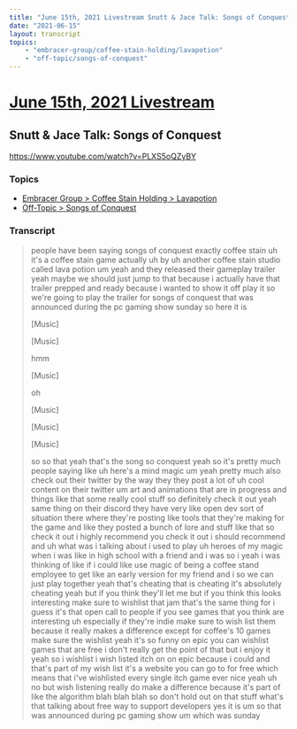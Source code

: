 ```yaml
---
title: "June 15th, 2021 Livestream Snutt & Jace Talk: Songs of Conquest"
date: "2021-06-15"
layout: transcript
topics:
    - "embracer-group/coffee-stain-holding/lavapotion"
    - "off-topic/songs-of-conquest"
---
```

# [June 15th, 2021 Livestream](../2021-06-15.md)
## Snutt & Jace Talk: Songs of Conquest
https://www.youtube.com/watch?v=PLXS5oQZyBY

### Topics
* [Embracer Group > Coffee Stain Holding > Lavapotion](../topics/embracer-group/coffee-stain-holding/lavapotion.md)
* [Off-Topic > Songs of Conquest](../topics/off-topic/songs-of-conquest.md)

### Transcript

> people have been saying songs of conquest exactly coffee stain uh it's a coffee stain game actually uh by uh another coffee stain studio called lava potion um yeah and they released their gameplay trailer yeah maybe we should just jump to that because i actually have that trailer prepped and ready because i wanted to show it off play it so we're going to play the trailer for songs of conquest that was announced during the pc gaming show sunday so here it is
>
> [Music]
>
> [Music]
>
> hmm
>
> [Music]
>
> oh
>
> [Music]
>
> [Music]
>
> [Music]
>
> so so that yeah that's the song so conquest yeah so it's pretty much people saying like uh here's a mind magic um yeah pretty much also check out their twitter by the way they they post a lot of uh cool content on their twitter um art and animations that are in progress and things like that some really cool stuff so definitely check it out yeah same thing on their discord they have very like open dev sort of situation there where they're posting like tools that they're making for the game and like they posted a bunch of lore and stuff like that so check it out i highly recommend you check it out i should recommend and uh what was i talking about i used to play uh heroes of my magic when i was like in high school with a friend and i was so i yeah i was thinking of like if i could like use magic of being a coffee stand employee to get like an early version for my friend and i so we can just play together yeah that's cheating that is cheating it's absolutely cheating yeah but if you think they'll let me but if you think this looks interesting make sure to wishlist that jam that's the same thing for i guess it's that open call to people if you see games that you think are interesting uh especially if they're indie make sure to wish list them because it really makes a difference except for coffee's 10 games make sure the wishlist yeah it's so funny on epic you can wishlist games that are free i don't really get the point of that but i enjoy it yeah so i wishlist i wish listed itch on on epic because i could and that's part of my wish list it's a website you can go to for free which means that i've wishlisted every single itch game ever nice yeah uh no but wish listening really do make a difference because it's part of like the algorithm blah blah blah so don't hold out on that stuff what's that talking about free way to support developers yes it is um so that was announced during pc gaming show um which was sunday

